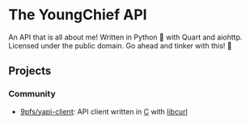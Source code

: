 # The YoungChief API

An API that is all about me! Written in Python :snake: with Quart and aiohttp. Licensed under the public domain. Go ahead and tinker with this! :rocket:

## Projects

### Community

- [9pfs/yapi-client](https://git.youngchief.xyz/9pfs/yapi-client): API client written in [C](https://en.wikipedia.org/wiki/C_(programming_language)) with [libcurl](https://curl.se/libcurl/)